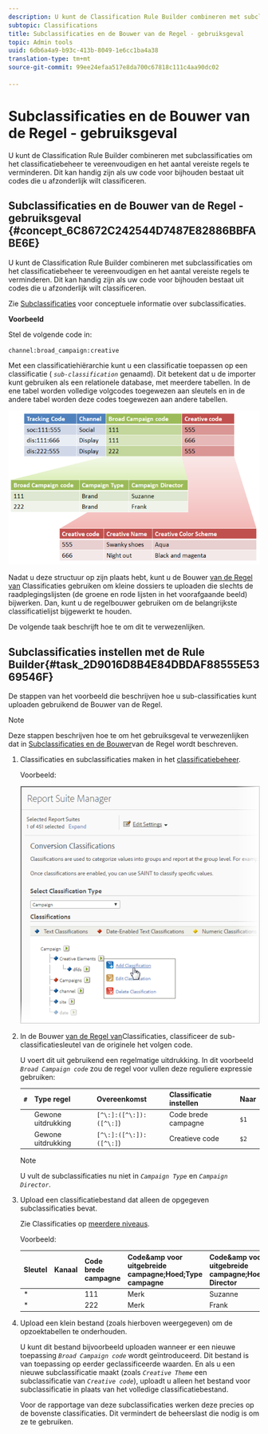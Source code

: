 ```yaml
---
description: U kunt de Classification Rule Builder combineren met subclassificaties om het classificatiebeheer te vereenvoudigen en het aantal vereiste regels te verminderen. Dit kan handig zijn als uw code voor bijhouden bestaat uit codes die u afzonderlijk wilt classificeren.
subtopic: Classifications
title: Subclassificaties en de Bouwer van de Regel - gebruiksgeval
topic: Admin tools
uuid: 6db6a4a9-b93c-413b-8049-1e6cc1ba4a38
translation-type: tm+mt
source-git-commit: 99ee24efaa517e8da700c67818c111c4aa90dc02

---
```



# Subclassificaties en de Bouwer van de Regel - gebruiksgeval

U kunt de Classification Rule Builder combineren met subclassificaties om het classificatiebeheer te vereenvoudigen en het aantal vereiste regels te verminderen. Dit kan handig zijn als uw code voor bijhouden bestaat uit codes die u afzonderlijk wilt classificeren.

## Subclassificaties en de Bouwer van de Regel - gebruiksgeval {#concept_6C8672C242544D7487E82886BBFABE6E}

U kunt de Classification Rule Builder combineren met subclassificaties om het classificatiebeheer te vereenvoudigen en het aantal vereiste regels te verminderen. Dit kan handig zijn als uw code voor bijhouden bestaat uit codes die u afzonderlijk wilt classificeren.

Zie [Subclassificaties](/help/components/c-classifications2/c-sub-classifications.md) voor conceptuele informatie over subclassificaties.

**Voorbeeld**

Stel de volgende code in:

`channel:broad_campaign:creative`

Met een classificatiehiërarchie kunt u een classificatie toepassen op een classificatie ( *`sub-classification`* genaamd). Dit betekent dat u de importer kunt gebruiken als een relationele database, met meerdere tabellen. In de ene tabel worden volledige volgcodes toegewezen aan sleutels en in de andere tabel worden deze codes toegewezen aan andere tabellen.

![](assets/sub_class_table.png)

Nadat u deze structuur op zijn plaats hebt, kunt u de Bouwer [van de Regel van](/help/components/c-classifications2/crb/classification-rule-builder.md) Classificaties gebruiken om kleine dossiers te uploaden die slechts de raadplegingslijsten (de groene en rode lijsten in het voorafgaande beeld) bijwerken. Dan, kunt u de regelbouwer gebruiken om de belangrijkste classificatielijst bijgewerkt te houden.

De volgende taak beschrijft hoe te om dit te verwezenlijken.

## Subclassificaties instellen met de Rule Builder{#task_2D9016D8B4E84DBDAF88555E5369546F}

<!-- 

t_rule_builder_subclass.xml

 -->

De stappen van het voorbeeld die beschrijven hoe u sub-classificaties kunt uploaden gebruikend de Bouwer van de Regel.

>[!NOTE]
>
>Deze stappen beschrijven hoe te om het gebruiksgeval te verwezenlijken dat in [Subclassificaties en de Bouwer](/help/components/c-classifications2/crb/sub-classification-rule-builder.md)van de Regel wordt beschreven.

1. Classificaties en subclassificaties maken in het [classificatiebeheer](https://marketing.adobe.com/resources/help/en_US/reference/classifications.html).

   Voorbeeld:

   ![Stapinfo](assets/sub_class_create.png)

1. In de Bouwer [van de Regel van](/help/components/c-classifications2/crb/classification-rule-builder.md)Classificaties, classificeer de sub-classificatiesleutel van de originele het volgen code.

   U voert dit uit gebruikend een regelmatige uitdrukking. In dit voorbeeld *`Broad Campaign code`* zou de regel voor vullen deze reguliere expressie gebruiken:

   | `#` | Type regel | Overeenkomst | Classificatie instellen | Naar |
   |---|---|---|---|---|
   |  | Gewone uitdrukking | `[^\:]:([^\:]):([^\:]`) | Code brede campagne | `$1` |
   |  | Gewone uitdrukking | `[^\:]:([^\:]):([^\:]`) | Creatieve code | `$2` |

   >[!NOTE]
   >
   >U vult de subclassificaties nu niet in *`Campaign Type`* en *`Campaign Director`*.

1. Upload een classificatiebestand dat alleen de opgegeven subclassificaties bevat.

   Zie Classificaties op [meerdere niveaus](/help/components/c-classifications2/c-sub-classifications.md).

   Voorbeeld:

   | Sleutel | Kanaal | Code brede campagne | Code&amp;amp voor uitgebreide campagne;Hoed;Type campagne | Code&amp;amp voor uitgebreide campagne;Hoed;Campagne Director | ... |
   |---|---|---|---|---|---|
   | * |  | 111 | Merk | Suzanne |  |
   | * |  | 222 | Merk | Frank |  |

1. Upload een klein bestand (zoals hierboven weergegeven) om de opzoektabellen te onderhouden.

   U kunt dit bestand bijvoorbeeld uploaden wanneer er een nieuwe toepassing *`Broad Campaign code`* wordt geïntroduceerd. Dit bestand is van toepassing op eerder geclassificeerde waarden. En als u een nieuwe subclassificatie maakt (zoals *`Creative Theme`* een subclassificatie van *`Creative code`*), uploadt u alleen het bestand voor subclassificatie in plaats van het volledige classificatiebestand.

   Voor de rapportage van deze subclassificaties werken deze precies op de bovenste classificaties. Dit vermindert de beheerslast die nodig is om ze te gebruiken.
